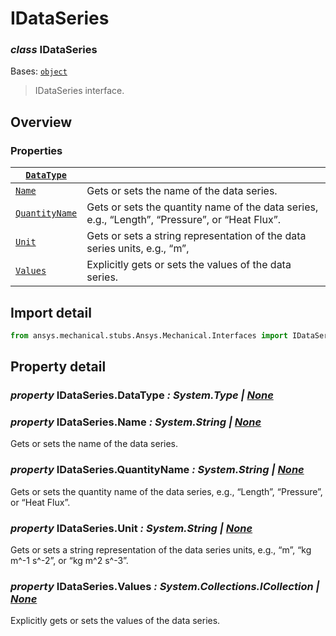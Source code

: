 <a id="idataseries"></a>

# IDataSeries

<a id="IDataSeries"></a>

### *class* IDataSeries

Bases: [`object`](https://docs.python.org/3/library/functions.html#object)

> IDataSeries interface.

> <!-- !! processed by numpydoc !! -->

<a id="overview"></a>

## Overview

### Properties

| [`DataType`](#IDataSeries.DataType)         |                                                                                                |
|---------------------------------------------|------------------------------------------------------------------------------------------------|
| [`Name`](#IDataSeries.Name)                 | Gets or sets the name of the data series.                                                      |
| [`QuantityName`](#IDataSeries.QuantityName) | Gets or sets the quantity name of the data series, e.g., “Length”, “Pressure”, or “Heat Flux”. |
| [`Unit`](#IDataSeries.Unit)                 | Gets or sets a string representation of the data series units, e.g., “m”,                      |
| [`Values`](#IDataSeries.Values)             | Explicitly gets or sets the values of the data series.                                         |

<a id="import-detail"></a>

## Import detail

```python
from ansys.mechanical.stubs.Ansys.Mechanical.Interfaces import IDataSeries
```

<a id="property-detail"></a>

## Property detail

<a id="IDataSeries.DataType"></a>

### *property* IDataSeries.DataType *: System.Type | [None](https://docs.python.org/3/library/constants.html#None)*

<a id="IDataSeries.Name"></a>

### *property* IDataSeries.Name *: System.String | [None](https://docs.python.org/3/library/constants.html#None)*

Gets or sets the name of the data series.

<!-- !! processed by numpydoc !! -->

<a id="IDataSeries.QuantityName"></a>

### *property* IDataSeries.QuantityName *: System.String | [None](https://docs.python.org/3/library/constants.html#None)*

Gets or sets the quantity name of the data series, e.g., “Length”, “Pressure”, or “Heat Flux”.

<!-- !! processed by numpydoc !! -->

<a id="IDataSeries.Unit"></a>

### *property* IDataSeries.Unit *: System.String | [None](https://docs.python.org/3/library/constants.html#None)*

Gets or sets a string representation of the data series units, e.g., “m”,
“kg m^-1 s^-2”, or “kg m^2 s^-3”.

<!-- !! processed by numpydoc !! -->

<a id="IDataSeries.Values"></a>

### *property* IDataSeries.Values *: System.Collections.ICollection | [None](https://docs.python.org/3/library/constants.html#None)*

Explicitly gets or sets the values of the data series.

<!-- !! processed by numpydoc !! -->
